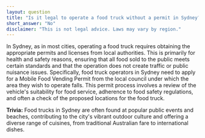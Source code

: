 ```yaml
---
layout: question
title: "Is it legal to operate a food truck without a permit in Sydney?"
short_answer: "No"
disclaimer: "This is not legal advice. Laws may vary by region."
---
```


In Sydney, as in most cities, operating a food truck requires obtaining the appropriate permits and licenses from local authorities. This is primarily for health and safety reasons, ensuring that all food sold to the public meets certain standards and that the operation does not create traffic or public nuisance issues. Specifically, food truck operators in Sydney need to apply for a Mobile Food Vending Permit from the local council under which the area they wish to operate falls. This permit process involves a review of the vehicle's suitability for food service, adherence to food safety regulations, and often a check of the proposed locations for the food truck.

**Trivia:** Food trucks in Sydney are often found at popular public events and beaches, contributing to the city's vibrant outdoor culture and offering a diverse range of cuisines, from traditional Australian fare to international dishes.
